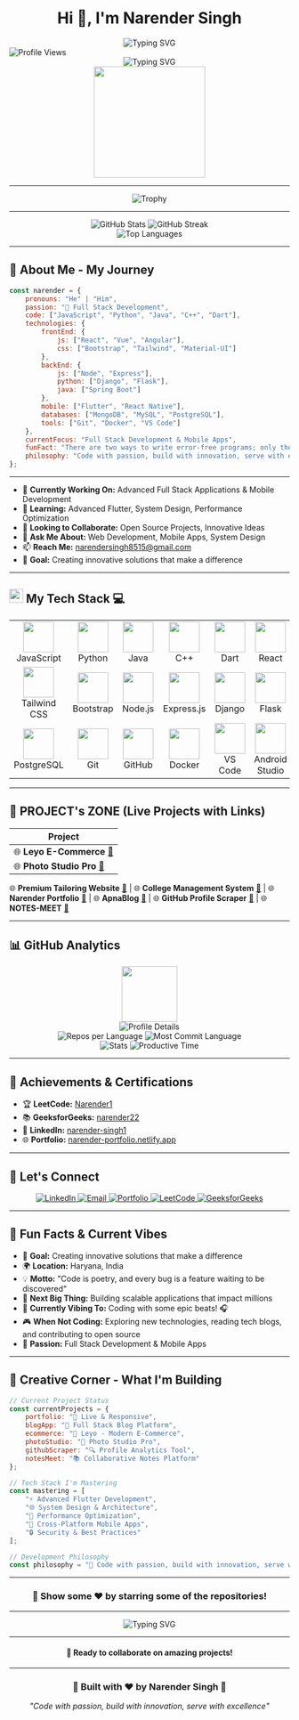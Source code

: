 
<h1 align="center">Hi 👋, I'm Narender Singh</h1>
<div align="center">
  <img src="https://readme-typing-svg.herokuapp.com?font=Source+Code+Pro&weight=600&size=28&pause=1000&color=36D1DC&center=true&vCenter=true&width=700&lines=🙏+नमस्ते+World+🌍;Hi+👋,+I'm+Narender+Singh;A+Creative+Full+Stack+App+%26+Web+Developer;Code.+Create.+Inspire.+🚀" alt="Typing SVG" />
</div>




<div align="left">
  <img src="https://komarev.com/ghpvc/?username=NarenderSD&style=flat-square&color=00D4FF" alt="Profile Views" />
</div>

<div align="center">
  <img src="https://readme-typing-svg.herokuapp.com?font=Fira+Code&weight=500&size=28&pause=1000&color=00D4FF&center=true&vCenter=true&width=435&lines=Hello+World+%F0%9F%92%BB;Welcome+to+my+Profile+%F0%9F%8E%89;Full+Stack+Developer+%F0%9F%9A%80;Let's+Build+Something+Amazing+%F0%9F%8E%89" alt="Typing SVG" />
</div>

<div align="center">
  <img src="https://user-images.githubusercontent.com/74038190/212284115-f47cd8ff-2ffb-4b04-b5bf-4d1c14c0247f.gif" width="200" />
</div>

---

<div align="center">
  <img src="https://github-profile-trophy.vercel.app/?username=NarenderSD&theme=radical&no-frame=true&no-bg=false&margin-w=4&row=1&column=7" alt="Trophy" />
</div>

---

<div align="center">
  <img src="https://github-readme-stats.vercel.app/api?username=NarenderSD&show_icons=true&theme=radical&hide_border=true&bg_color=0D1117&title_color=00D4FF&text_color=FFFFFF&icon_color=00D4FF" alt="GitHub Stats" />
  <img src="https://github-readme-streak-stats.herokuapp.com/?user=NarenderSD&theme=radical&hide_border=true&background=0D1117&stroke=00D4FF&ring=00D4FF&fire=00D4FF&currStreakNum=FFFFFF&currStreakLabel=00D4FF&sideNums=FFFFFF&sideLabels=00D4FF&dates=FFFFFF" alt="GitHub Streak" />
</div>

<div align="center">
  <img src="https://github-readme-stats.vercel.app/api/top-langs/?username=NarenderSD&layout=compact&theme=radical&hide_border=true&bg_color=0D1117&title_color=00D4FF&text_color=FFFFFF" alt="Top Languages" />
</div>

---

## 🚀 **About Me - My Journey**



```javascript
const narender = {
    pronouns: "He" | "Him",
    passion: "🚀 Full Stack Development",
    code: ["JavaScript", "Python", "Java", "C++", "Dart"],
    technologies: {
        frontEnd: {
            js: ["React", "Vue", "Angular"],
            css: ["Bootstrap", "Tailwind", "Material-UI"]
        },
        backEnd: {
            js: ["Node", "Express"],
            python: ["Django", "Flask"],
            java: ["Spring Boot"]
        },
        mobile: ["Flutter", "React Native"],
        databases: ["MongoDB", "MySQL", "PostgreSQL"],
        tools: ["Git", "Docker", "VS Code"]
    },
    currentFocus: "Full Stack Development & Mobile Apps",
    funFact: "There are two ways to write error-free programs; only the third one works",
    philosophy: "Code with passion, build with innovation, serve with excellence 🚀"
};
```

---


- 🔭 **Currently Working On:** Advanced Full Stack Applications & Mobile Development
- 🌱 **Learning:** Advanced Flutter, System Design, Performance Optimization
- 👯 **Looking to Collaborate:** Open Source Projects, Innovative Ideas
- 💬 **Ask Me About:** Web Development, Mobile Apps, System Design
- 📫 **Reach Me:** [narendersingh8515@gmail.com](mailto:narendersingh8515@gmail.com)
- 🎯 **Goal:** Creating innovative solutions that make a difference

---

## <img src="https://media2.giphy.com/media/QssGEmpkyEOhBCb7e1/giphy.gif?cid=ecf05e47a0n3gi1bfqntqmob8g9aid1oyj2wr3ds3mg700bl&rid=giphy.gif" width ="25"><b> My Tech Stack</b> 💻

<table align="center">
  <tr>
    <td align="center" width="90"><img src="https://skillicons.dev/icons?i=js" width="55" height="55" /><br>JavaScript</td>
    <td align="center" width="90"><img src="https://skillicons.dev/icons?i=python" width="55" height="55" /><br>Python</td>
    <td align="center" width="90"><img src="https://skillicons.dev/icons?i=java" width="55" height="55" /><br>Java</td>
    <td align="center" width="90"><img src="https://skillicons.dev/icons?i=cpp" width="55" height="55" /><br>C++</td>
    <td align="center" width="90"><img src="https://skillicons.dev/icons?i=dart" width="55" height="55" /><br>Dart</td>
    <td align="center" width="90"><img src="https://skillicons.dev/icons?i=react" width="55" height="55" /><br>React</td>
    <td align="center" width="90"><img src="https://skillicons.dev/icons?i=vuejs" width="55" height="55" /><br>Vue.js</td>
    <td align="center" width="90"><img src="https://skillicons.dev/icons?i=angular" width="55" height="55" /><br>Angular</td>
    <td align="center" width="90"><img src="https://skillicons.dev/icons?i=html" width="55" height="55" /><br>HTML</td>
    <td align="center" width="90"><img src="https://skillicons.dev/icons?i=css" width="55" height="55" /><br>CSS</td>
  </tr>
  <tr>
    <td align="center" width="90"><img src="https://skillicons.dev/icons?i=tailwind" width="55" height="55" /><br>Tailwind CSS</td>
    <td align="center" width="90"><img src="https://skillicons.dev/icons?i=bootstrap" width="55" height="55" /><br>Bootstrap</td>
    <td align="center" width="90"><img src="https://skillicons.dev/icons?i=nodejs" width="55" height="55" /><br>Node.js</td>
    <td align="center" width="90"><img src="https://skillicons.dev/icons?i=express" width="55" height="55" /><br>Express.js</td>
    <td align="center" width="90"><img src="https://skillicons.dev/icons?i=django" width="55" height="55" /><br>Django</td>
    <td align="center" width="90"><img src="https://skillicons.dev/icons?i=flask" width="55" height="55" /><br>Flask</td>
    <td align="center" width="90"><img src="https://skillicons.dev/icons?i=spring" width="55" height="55" /><br>Spring Boot</td>
    <td align="center" width="90"><img src="https://skillicons.dev/icons?i=flutter" width="55" height="55" /><br>Flutter</td>
    <td align="center" width="90"><img src="https://skillicons.dev/icons?i=mongodb" width="55" height="55" /><br>MongoDB</td>
    <td align="center" width="90"><img src="https://skillicons.dev/icons?i=mysql" width="55" height="55" /><br>MySQL</td>
  </tr>
  <tr>
    <td align="center" width="90"><img src="https://skillicons.dev/icons?i=postgresql" width="55" height="55" /><br>PostgreSQL</td>
    <td align="center" width="90"><img src="https://skillicons.dev/icons?i=git" width="55" height="55" /><br>Git</td>
    <td align="center" width="90"><img src="https://skillicons.dev/icons?i=github" width="55" height="55" /><br>GitHub</td>
    <td align="center" width="90"><img src="https://skillicons.dev/icons?i=docker" width="55" height="55" /><br>Docker</td>
    <td align="center" width="90"><img src="https://skillicons.dev/icons?i=vscode" width="55" height="55" /><br>VS Code</td>
    <td align="center" width="90"><img src="https://skillicons.dev/icons?i=androidstudio" width="55" height="55" /><br>Android Studio</td>
    <td align="center" width="90"><img src="https://skillicons.dev/icons?i=figma" width="55" height="55" /><br>Figma</td>
    <td align="center" width="90"><img src="https://skillicons.dev/icons?i=postman" width="55" height="55" /><br>Postman</td>
    <td align="center" width="90"><img src="https://skillicons.dev/icons?i=linux" width="55" height="55" /><br>Linux</td>
    <td align="center" width="90"><img src="https://skillicons.dev/icons?i=windows" width="55" height="55" /><br>Windows</td>
  </tr>
</table>

---

## 📝 **PROJECT's ZONE** (Live Projects with Links)


| Project                                                                                                    |
|------------------------------------------------------------------------------------------------------------|
| 🌐 **Leyo E-Commerce** [**🔗**](https://github.com/NarenderSD/Leyo)
| 🌐 **Photo Studio Pro** [**🔗**](https://photo-studio-pro.vercel.app) 
  🌐 **Premium Tailoring Website** [**🔗**](https://premium-tailoring-website.vercel.app)
| 🌐 **College Management System** [**🔗**](https://github.com/NarenderSD/College-management-System) 
| 🌐  **Narender Portfolio** [**🔗**](https://narender-portfolio.netlify.app/) 
| 🌐 **ApnaBlog** [**🔗**](https://github.com/NarenderSD/ApnaBlog) 
| 🌐  **GitHub Profile Scraper** [**🔗**](https://github.com/NarenderSD/github-profile-scraper) 
| 🌐 **NOTES-MEET** [**🔗**](https://github.com/NarenderSD/NOTES-MEET) 

---

## 📊 **GitHub Analytics**

<div align="center">
  <img src="https://user-images.githubusercontent.com/74038190/212284115-f47cd8ff-2ffb-4b04-b5bf-4d1c14c0247f.gif" width="100" />
</div>

<div align="center">
  <img src="https://github-profile-summary-cards.vercel.app/api/cards/profile-details?username=NarenderSD&theme=radical" alt="Profile Details" />
</div>

<div align="center">
  <img src="https://github-profile-summary-cards.vercel.app/api/cards/repos-per-language?username=NarenderSD&theme=radical" alt="Repos per Language" />
  <img src="https://github-profile-summary-cards.vercel.app/api/cards/most-commit-language?username=NarenderSD&theme=radical" alt="Most Commit Language" />
</div>

<div align="center">
  <img src="https://github-profile-summary-cards.vercel.app/api/cards/stats?username=NarenderSD&theme=radical" alt="Stats" />
  <img src="https://github-profile-summary-cards.vercel.app/api/cards/productive-time?username=NarenderSD&theme=radical" alt="Productive Time" />
</div>

---

## 🌟 **Achievements & Certifications**

- 🏆 **LeetCode:** [Narender1](https://leetcode.com/narender1/)
- 📚 **GeeksforGeeks:** [narender22](https://www.geeksforgeeks.org/user/narender22/)
- 💼 **LinkedIn:** [narender-singh1](https://www.linkedin.com/in/narender-singh1/)
- 🌐 **Portfolio:** [narender-portfolio.netlify.app](https://narender-portfolio.netlify.app/)

---

## 🤝 **Let's Connect**

<div align="center">
  <a href="https://www.linkedin.com/in/narender-singh1/">
    <img src="https://img.shields.io/badge/-LinkedIn-0077B5?style=for-the-badge&logo=linkedin&logoColor=white" alt="LinkedIn" />
  </a>
  <a href="mailto:narendersingh8515@gmail.com">
    <img src="https://img.shields.io/badge/-Email-D14836?style=for-the-badge&logo=gmail&logoColor=white" alt="Email" />
  </a>
  <a href="https://narender-portfolio.netlify.app/">
    <img src="https://img.shields.io/badge/-Portfolio-000000?style=for-the-badge&logo=About.me&logoColor=white" alt="Portfolio" />
  </a>
  <a href="https://leetcode.com/narender1/">
    <img src="https://img.shields.io/badge/-LeetCode-FFA116?style=for-the-badge&logo=leetcode&logoColor=black" alt="LeetCode" />
  </a>
  <a href="https://www.geeksforgeeks.org/user/narender22/">
    <img src="https://img.shields.io/badge/-GeeksforGeeks-2F8D46?style=for-the-badge&logo=geeksforgeeks&logoColor=white" alt="GeeksforGeeks" />
  </a>
</div>

---

## 🎉 **Fun Facts & Current Vibes**

- 🎯 **Goal:** Creating innovative solutions that make a difference
- 🌍 **Location:** Haryana, India
- 💡 **Motto:** "Code is poetry, and every bug is a feature waiting to be discovered"
- 🚀 **Next Big Thing:** Building scalable applications that impact millions
- 🎵 **Currently Vibing To:** Coding with some epic beats! 🎧
- 🎮 **When Not Coding:** Exploring new technologies, reading tech blogs, and contributing to open source
- 🌟 **Passion:** Full Stack Development & Mobile Apps

---

## 🎨 **Creative Corner - What I'm Building**

```javascript
// Current Project Status
const currentProjects = {
    portfolio: "🚀 Live & Responsive",
    blogApp: "📝 Full Stack Blog Platform",
    ecommerce: "🛒 Leyo - Modern E-Commerce",
    photoStudio: "📸 Photo Studio Pro",
    githubScraper: "🔍 Profile Analytics Tool",
    notesMeet: "📚 Collaborative Notes Platform"
};

// Tech Stack I'm Mastering
const mastering = [
    "⚡ Advanced Flutter Development",
    "🌐 System Design & Architecture",
    "🤖 Performance Optimization",
    "📱 Cross-Platform Mobile Apps",
    "🔒 Security & Best Practices"
];

// Development Philosophy
const philosophy = "🚀 Code with passion, build with innovation, serve with excellence";
```

---

<div align="center">
  <h3>🌟 Show some ❤️ by starring some of the repositories!</h3>
  
---

<div align="center">
  <img src="https://readme-typing-svg.herokuapp.com?font=Fira+Code&weight=500&size=20&pause=1000&color=00D4FF&center=true&vCenter=true&width=435&lines=Thanks+for+visiting+my+profile!+%F0%9F%99%8F;Let's+connect+and+create+something+amazing!+%F0%9F%8E%89;Happy+Coding!+%F0%9F%92%BB;Full+Stack+Development+%F0%9F%9A%80" alt="Typing SVG" />
</div>

---

<div align="center">
  <h4>🚀 Ready to collaborate on amazing projects!</h4>

---

<div align="center">
  <h3>🚀 Built with ❤️ by Narender Singh 🚀</h3>
  <p><em>"Code with passion, build with innovation, serve with excellence"</em></p>
</div> 
